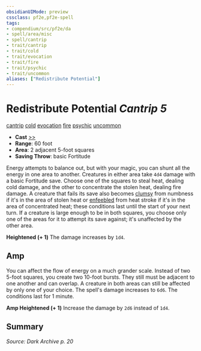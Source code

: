 ```yaml
---
obsidianUIMode: preview
cssclass: pf2e,pf2e-spell
tags:
- compendium/src/pf2e/da
- spell/area/misc
- spell/cantrip
- trait/cantrip
- trait/cold
- trait/evocation
- trait/fire
- trait/psychic
- trait/uncommon
aliases: ["Redistribute Potential"]
---
```

# Redistribute Potential *Cantrip 5*   
[cantrip](cantrip.md "Cantrip Spell Trait")  [cold](cold.md "Cold Energy & Element Trait")  [evocation](evocation.md "Evocation School Trait")  [fire](fire.md "Fire Energy & Element Trait")  [psychic](Reference/Rules/Traits/psychic-da.md "Psychic Class Trait")  [uncommon](uncommon.md "Uncommon Rarity Trait")  

- **Cast** [>>](chapter-9-playing-the-game.md#Actions "Two-Action") 
- **Range**: 60 foot
- **Area**: 2 adjacent 5-foot squares
- **Saving Throw**:  basic Fortitude

Energy attempts to balance out, but with your magic, you can shunt all the energy in one area to another. Creatures in either area take `4d4` damage with a basic Fortitude save. Choose one of the squares to steal heat, dealing cold damage, and the other to concentrate the stolen heat, dealing fire damage. A creature that fails its save also becomes [clumsy](conditions.md#Clumsy) from numbness if it's in the area of stolen heat or [enfeebled](conditions.md#Enfeebled) from heat stroke if it's in the area of concentrated heat; these conditions last until the start of your next turn. If a creature is large enough to be in both squares, you choose only one of the areas for it to attempt its save against; it's unaffected by the other area.

**Heightened (+ 1)** The damage increases by `1d4`.

## Amp

You can affect the flow of energy on a much grander scale. Instead of two 5-foot squares, you create two 10-foot bursts. They still must be adjacent to one another and can overlap. A creature in both areas can still be affected by only one of your choice. The spell's damage increases to `6d6`. The conditions last for 1 minute.

**Amp Heightened (+ 1)** Increase the damage by `2d6` instead of `1d4`.

## Summary

*Source: Dark Archive p. 20*